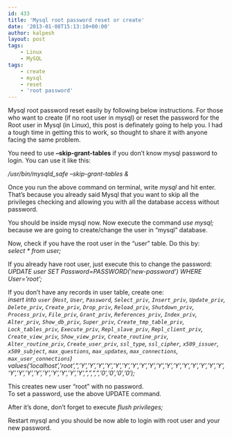 ```yaml
---
id: 433
title: 'Mysql root password reset or create'
date: '2013-01-08T15:13:10+00:00'
author: kalpesh
layout: post
tags:
    - Linux
    - MySQL
tags:
    - create
    - mysql
    - reset
    - 'root password'
---
```


Mysql root password reset easily by following below instructions. For those who want to create (if no root user in mysql) or reset the password for the Root user in Mysql (in Linux), this post is definately going to help you. I had a tough time in getting this to work, so thought to share it with anyone facing the same problem.

You need to use **–skip-grant-tables** if you don’t know mysql password to login. You can use it like this:

*/usr/bin/mysqld_safe –skip-grant-tables &amp;*

Once you run the above command on terminal, write *mysql* and hit enter. That’s because you already said Mysql that you want to skip all the privileges checking and allowing you with all the database access without password.

You should be inside mysql now. Now execute the command *use mysql;* because we are going to create/change the user in “mysql” database.  
  
Now, check if you have the root user in the “user” table. Do this by:  
*select * from user;*

If you already have root user, just execute this to change the password:  
*UPDATE user SET Password=PASSWORD(‘new-password’) WHERE User=’root’;*

If you don’t have any records in user table, create one:  
*insert into `user` (`Host`, `User`, `Password`, `Select_priv`, `Insert_priv`, `Update_priv`, `Delete_priv`, `Create_priv`, `Drop_priv`, `Reload_priv`, `Shutdown_priv`, `Process_priv`, `File_priv`, `Grant_priv`, `References_priv`, `Index_priv`, `Alter_priv`, `Show_db_priv`, `Super_priv`, `Create_tmp_table_priv`, `Lock_tables_priv`, `Execute_priv`, `Repl_slave_priv`, `Repl_client_priv`, `Create_view_priv`, `Show_view_priv`, `Create_routine_priv`, `Alter_routine_priv`, `Create_user_priv`, `ssl_type`, `ssl_cipher`, `x509_issuer`, `x509_subject`, `max_questions`, `max_updates`, `max_connections`, `max_user_connections`)  
values(‘localhost’,’root’,”,’Y’,’Y’,’Y’,’Y’,’Y’,’Y’,’Y’,’Y’,’Y’,’Y’,’Y’,’Y’,’Y’,’Y’,’Y’,’Y’,’Y’, ‘Y’,’Y’,’Y’,’Y’,’Y’,’Y’,’Y’,’Y’,’Y’,”,”,”,”,’0′,’0′,’0′,’0′);*

This creates new user “root” with no password.  
To set a password, use the above UPDATE command.

After it’s done, don’t forget to execute *flush privileges;*

Restart mysql and you should be now able to login with root user and your new password.